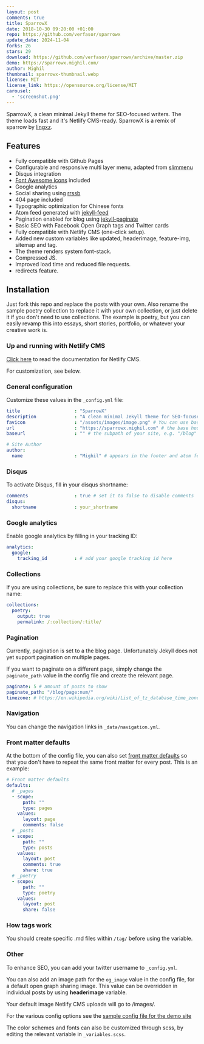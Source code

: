 ```yaml
---
layout: post
comments: true
title: SparrowX 
date: 2018-10-30 09:20:00 +01:00
repo: https://github.com/verfasor/sparrowx
update_date: 2024-11-04
forks: 26
stars: 29
download: https://github.com/verfasor/sparrowx/archive/master.zip
demo: https://sparrowx.mighil.com/
author: Mighil
thumbnail: sparrowx-thumbnail.webp
license: MIT
license_link: https://opensource.org/license/MIT
carousel:
  - 'screenshot.png'
---
```


SparrowX, a clean minimal Jekyll theme for SEO-focused writers. The theme loads fast and it's Netlify CMS-ready. SparrowX is a remix of sparrow by [lingxz](https://github.com/lingxz/sparrow).

## Features

* Fully compatible with Github Pages
* Configurable and responsive multi layer menu, adapted from [slimmenu](https://github.com/adnantopal/slimmenu)
* Disqus integration
* [Font Awesome icons](https://fontawesome.io/) included
* Google analytics
* Social sharing using [rrssb](https://www.rrssb.ml/)
* 404 page included
* Typographic optimization for Chinese fonts
* Atom feed generated with [jekyll-feed](https://github.com/jekyll/jekyll-feed)
* Pagination enabled for blog using [jekyll-paginate](https://github.com/jekyll/jekyll-paginate)
* Basic SEO with Facebook Open Graph tags and Twitter cards
* Fully compatible with Netlify CMS (one-click setup).
* Added new custom variables like updated, headerimage, feature-img, sitemap and tag.
* The theme renders system font-stack.
* Compressed JS.
* Improved load time and reduced file requests.
* redirects feature.

## Installation

Just fork this repo and replace the posts with your own. Also rename the sample poetry collection to replace it with your own collection, or just delete it if you don't need to use collections. The example is poetry, but you can easily revamp this into essays, short stories, portfolio, or whatever your creative work is.

### Up and running with Netlify CMS

[Click here](https://sparrowx.mighil.com/netlify-cms-jekyll-setup) to read the documentation for Netlify CMS.

For customization, see below.

### General configuration

Customize these values in the `_config.yml` file:

```yaml
title                    : "SparrowX"
description              : "A clean minimal Jekyll theme for SEO-focused writers."
favicon                  : "/assets/images/image.png" # You can use base64 encoded images.
url                      : "https://sparrowx.mighil.com" # the base hostname & protocol for your site e.g. "https://mmistakes.github.io"
baseurl                  : "" # the subpath of your site, e.g. "/blog" leave blank if no subpath

# Site Author
author:
  name                   : "Mighil" # appears in the footer and atom feed
```

### Disqus

To activate Disqus, fill in your disqus shortname:

```yaml
comments                 : true # set it to false to disable comments
disqus:
  shortname              : your_shortname
```

### Google analytics

Enable google analytics by filling in your tracking ID:

```yaml
analytics:
  google:
    tracking_id          : # add your google tracking id here
```

### Collections

If you are using collections, be sure to replace this with your collection name:

```yaml
collections:
  poetry:
    output: true
    permalink: /:collection/:title/
```

### Pagination

Currently, pagination is set to a the blog page. Unfortunately Jekyll does not yet support pagination on multiple pages.

If you want to paginate on a different page, simply change the `paginate_path` value in the config file and create the relevant page.

```yaml
paginate: 5 # amount of posts to show
paginate_path: "/blog/page:num/"
timezone: # https://en.wikipedia.org/wiki/List_of_tz_database_time_zones
```

### Navigation

You can change the navigation links in `_data/navigation.yml`.

### Front matter defaults

At the bottom of the config file, you can also set [front matter defaults](https://jekyllrb.com/docs/configuration/#front-matter-defaults) so that you don't have to repeat the same front matter for every post. This is an example:

```yaml
# Front matter defaults
defaults:
  # _pages
  - scope:
      path: ""
      type: pages
    values:
      layout: page
      comments: false
  # _posts
  - scope:
      path: ""
      type: posts
    values:
      layout: post
      comments: true
      share: true
  # _poetry
  - scope:
      path: ""
      type: poetry
    values:
      layout: post
      share: false
```

### How tags work

You should create specific .md files within `/tag/` before using the variable.

### Other

To enhance SEO, you can add your twitter username to `_config.yml`.

You can also add an image path for the `og_image` value in the config file, for a default open graph sharing image. This value can be overridden in individual posts by using **headerimage** variable.

Your default image Netlify CMS uploads will go to /images/.

For the various config options see the [sample config file for the demo site](https://github.com/verfasor/sparrowx/blob/master/_config.yml)

The color schemes and fonts can also be customized through scss, by editing the relevant variable in `_variables.scss`.
